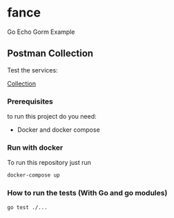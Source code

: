 # fance
Go Echo Gorm Example

## Postman Collection
Test the services:

[Collection](https://www.getpostman.com/collections/a29532030d3671157ec8)

### Prerequisites
 
to run this project do you need:
* Docker and docker compose

### Run with docker
To run this repository just run

```bash
docker-compose up
```

### How to run the tests (With Go and go modules)

```bash
go test ./...
```

